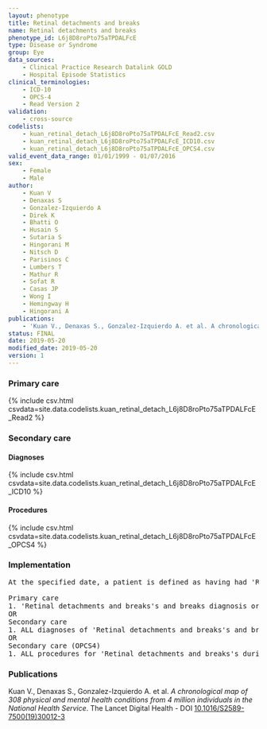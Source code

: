 ```yaml
---
layout: phenotype
title: Retinal detachments and breaks
name: Retinal detachments and breaks
phenotype_id: L6j8D8roPto75aTPDALFcE 
type: Disease or Syndrome
group: Eye
data_sources: 
    - Clinical Practice Research Datalink GOLD
    - Hospital Episode Statistics
clinical_terminologies: 
    - ICD-10
    - OPCS-4
    - Read Version 2
validation: 
    - cross-source
codelists: 
    - kuan_retinal_detach_L6j8D8roPto75aTPDALFcE_Read2.csv
    - kuan_retinal_detach_L6j8D8roPto75aTPDALFcE_ICD10.csv
    - kuan_retinal_detach_L6j8D8roPto75aTPDALFcE_OPCS4.csv
valid_event_data_range: 01/01/1999 - 01/07/2016
sex: 
    - Female
    - Male
author: 
    - Kuan V
    - Denaxas S
    - Gonzalez-Izquierdo A
    - Direk K
    - Bhatti O
    - Husain S
    - Sutaria S
    - Hingorani M
    - Nitsch D
    - Parisinos C
    - Lumbers T
    - Mathur R
    - Sofat R
    - Casas JP
    - Wong I
    - Hemingway H
    - Hingorani A
publications: 
    - 'Kuan V., Denaxas S., Gonzalez-Izquierdo A. et al. A chronological map of 308 physical and mental health conditions from 4 million individuals in the National Health Service. The Lancet Digital Health - DOI: 10.1016/S2589-7500(19)30012-3' 
status: FINAL
date: 2019-05-20
modified_date: 2019-05-20
version: 1
---
```

### Primary care 
{% include csv.html csvdata=site.data.codelists.kuan_retinal_detach_L6j8D8roPto75aTPDALFcE_Read2 %}
### Secondary care 
#### Diagnoses 
{% include csv.html csvdata=site.data.codelists.kuan_retinal_detach_L6j8D8roPto75aTPDALFcE_ICD10 %}
#### Procedures 
{% include csv.html csvdata=site.data.codelists.kuan_retinal_detach_L6j8D8roPto75aTPDALFcE_OPCS4 %}
### Implementation 
<pre>At the specified date, a patient is defined as having had 'Retinal detachments and breaks's and breaks IF they meet the criteria for any of the following on or before the specified date. The earliest date on which the individual meets any of the following criteria on or before the specified date is defined as the first event date:

Primary care
1. 'Retinal detachments and breaks's and breaks diagnosis or history of diagnosis during a consultation 
OR
Secondary care
1. ALL diagnoses of 'Retinal detachments and breaks's and breaks or history of diagnosis during a hospitalization
OR
Secondary care (OPCS4)
1. ALL procedures for 'Retinal detachments and breaks's during a hospitalization</pre> 
 
### Publications 
Kuan V., Denaxas S., Gonzalez-Izquierdo A. et al. _A chronological map of 308 physical and mental health conditions from 4 million individuals in the National Health Service_. The Lancet Digital Health - DOI <a href='https://www.thelancet.com/journals/landig/article/PIIS2589-7500(19)30012-3/fulltext'>10.1016/S2589-7500(19)30012-3</a>